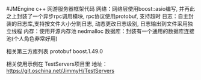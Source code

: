 #JMEngine
c++ 网游服务器框架代码
网络：网络层使用boost::asio编写, 并再此之上封装了一个异步rpc调用模块, rpc协议使用protobuf, 支持超时
日志：自主封装的日志库,支持按文件大小分割日志, 动态更改日志级别, 日志输出到文件采用独立线程
内存：使用开源内存池 nedmalloc
数据库：封装有一个通用的数据库连接池(个人角色非常好用)

相关第三方库列表
protobuf
boost.1.49.0

相关使用示例在 TestServers项目里
地址： https://git.oschina.net/JimmyH/TestServers